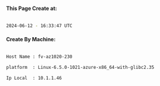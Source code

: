 
   
#### This Page Create at:

```bash

2024-06-12 - 16:33:47 UTC

```

#### Create By Machine:

```bash

Host Name : fv-az1020-230

platform  : Linux-6.5.0-1021-azure-x86_64-with-glibc2.35

Ip Local  : 10.1.1.46

```


